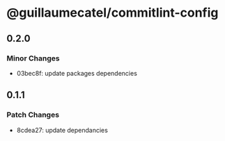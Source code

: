 # @guillaumecatel/commitlint-config

## 0.2.0

### Minor Changes

- 03bec8f: update packages dependencies

## 0.1.1

### Patch Changes

- 8cdea27: update dependancies
